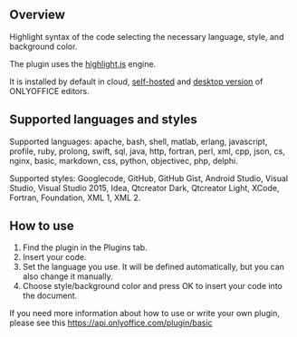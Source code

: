 ## Overview

Highlight syntax of the code selecting the necessary language, style, and background color.

The plugin uses the [highlight.js](https://highlightjs.org/) engine. 

It is installed by default in cloud, [self-hosted](https://github.com/ONLYOFFICE/DocumentServer) and [desktop version](https://github.com/ONLYOFFICE/DesktopEditors) of ONLYOFFICE editors. 
## Supported languages and styles

Supported languages: apache, bash, shell, matlab, erlang, javascript, profile, ruby, prolong, swift, sql, java, http, fortran, perl, xml, cpp, json, cs, nginx, basic, markdown, css, python, objectivec, php, delphi. 

Supported styles: Googlecode, GitHub, GitHub Gist, Android Studio, Visual Studio, Visual Studio 2015, Idea, Qtcreator Dark, Qtcreator Light, XCode, Fortran, Foundation, XML 1, XML 2. 

## How to use

1. Find the plugin in the Plugins tab.
2. Insert your code.
3. Set the language you use. It will be defined automatically, but you can also change it manually. 
4. Choose style/background color and press OK to insert your code into the document. 

If you need more information about how to use or write your own plugin, please see this https://api.onlyoffice.com/plugin/basic